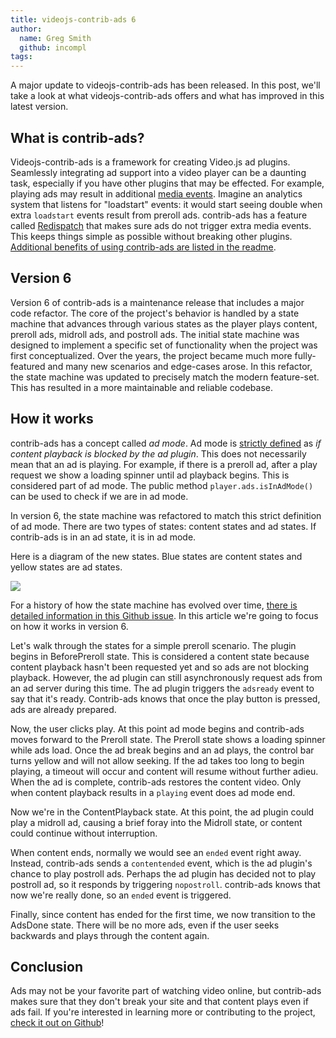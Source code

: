 ```yaml
---
title: videojs-contrib-ads 6
author:
  name: Greg Smith
  github: incompl
tags:
---
```


A major update to videojs-contrib-ads has been released. In this post, we'll take a look at what videojs-contrib-ads offers and what has improved in this latest version.

## What is contrib-ads?

Videojs-contrib-ads is a framework for creating Video.js ad plugins. Seamlessly integrating ad support into a video player can be a daunting task, especially if you have other plugins that may be effected. For example, playing ads may result in additional [media events](https://developer.mozilla.org/en-US/docs/Web/Guide/Events/Media_events). Imagine an analytics system that listens for "loadstart" events: it would start seeing double when extra `loadstart` events result from preroll ads. contrib-ads has a feature called [Redispatch](https://github.com/videojs/videojs-contrib-ads#redispatch) that makes sure ads do not trigger extra media events. This keeps things simple as possible without breaking other plugins. [Additional benefits of using contrib-ads are listed in the readme](https://github.com/videojs/videojs-contrib-ads#benefits).

## Version 6

Version 6 of contrib-ads is a maintenance release that includes a major code refactor. The core of the project's behavior is handled by a state machine that advances through various states as the player plays content, preroll ads, midroll ads, and postroll ads. The initial state machine was designed to implement a specific set of functionality when the project was first conceptualized. Over the years, the project became much more fully-featured and many new scenarios and edge-cases arose. In this refactor, the state machine was updated to precisely match the modern feature-set. This has resulted in a more maintainable and reliable codebase.

## How it works

contrib-ads has a concept called _ad mode_. Ad mode is [strictly defined](https://github.com/videojs/videojs-contrib-ads#ad-mode-definition) as _if content playback is blocked by the ad plugin_. This does not necessarily mean that an ad is playing. For example, if there is a preroll ad, after a play request we show a loading spinner until ad playback begins. This is considered part of ad mode. The public method `player.ads.isInAdMode()` can be used to check if we are in ad mode.

In version 6, the state machine was refactored to match this strict definition of ad mode. There are two types of states: content states and ad states. If contrib-ads is in an ad state, it is in ad mode.

Here is a diagram of the new states. Blue states are content states and yellow states are ad states.

![](./ad-states.png)

For a history of how the state machine has evolved over time, [there is detailed information in this Github issue](https://github.com/videojs/videojs-contrib-ads/issues/320). In this article we're going to focus on how it works in version 6.

Let's walk through the states for a simple preroll scenario. The plugin begins in BeforePreroll state. This is considered a content state because content playback hasn't been requested yet and so ads are not blocking playback. However, the ad plugin can still asynchronously request ads from an ad server during this time. The ad plugin triggers the `adsready` event to say that it's ready. Contrib-ads knows that once the play button is pressed, ads are already prepared.

Now, the user clicks play. At this point ad mode begins and contrib-ads moves forward to the Preroll state. The Preroll state shows a loading spinner while ads load. Once the ad break begins and an ad plays, the control bar turns yellow and will not allow seeking. If the ad takes too long to begin playing, a timeout will occur and content will resume without further adieu. When the ad is complete, contrib-ads restores the content video. Only when content playback results in a `playing` event does ad mode end.

Now we're in the ContentPlayback state. At this point, the ad plugin could play a midroll ad, causing a brief foray into the Midroll state, or content could continue without interruption.

When content ends, normally we would see an `ended` event right away. Instead, contrib-ads sends a `contentended` event, which is the ad plugin's chance to play postroll ads. Perhaps the ad plugin has decided not to play postroll ad, so it responds by triggering `nopostroll`. contrib-ads knows that now we're really done, so an `ended` event is triggered.

Finally, since content has ended for the first time, we now transition to the AdsDone state. There will be no more ads, even if the user seeks backwards and plays through the content again.

## Conclusion

Ads may not be your favorite part of watching video online, but contrib-ads makes sure that they don't break your site and that content plays even if ads fail. If you're interested in learning more or contributing to the project, [check it out on Github](https://github.com/videojs/videojs-contrib-ads)!
